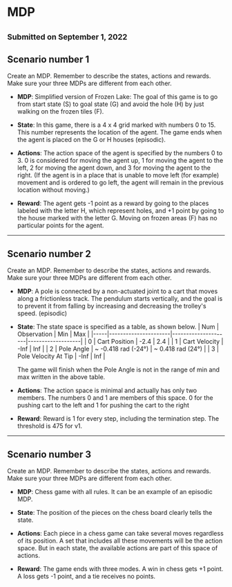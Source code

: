 # MDP
<sub> Submitted on September 1, 2022 </sub>
--------------------------
## Scenario number 1
Create an MDP. Remember to describe the states, actions and rewards. Make sure your three MDPs are different from each other.

  - **MDP**: Simplified version of Frozen Lake: The goal of this game is to go from start state (S) to goal state (G) and avoid the hole (H) by just walking on the frozen tiles (F).

  - **State**: In this game, there is a 4 x 4 grid marked with numbers 0 to 15. This number represents the location of the agent. The game ends when the agent is placed on the G or H houses (episodic).

  - **Actions**: The action space of the agent is specified by the numbers 0 to 3. 0 is considered for moving the agent up, 1 for moving the agent to the left, 2 for moving the agent down, and 3 for moving the agent to the right. (If the agent is in a place that is unable to move left (for example) movement and is ordered to go left, the agent will remain in the previous location without moving.)

  - **Reward**: The agent gets -1 point as a reward by going to the places labeled with the letter H, which represent holes, and +1 point by going to the house marked with the letter G. Moving on frozen areas (F) has no particular points for the agent.
--------------------------
## Scenario number 2
Create an MDP. Remember to describe the states, actions and rewards. Make sure your three MDPs are different from each other.

   - **MDP**: A pole is connected by a non-actuated joint to a cart that moves along a frictionless track. The pendulum starts vertically, and the goal is to prevent it from falling by increasing and decreasing the trolley's speed. (episodic)

   - **State**: The state space is specified as a table, as shown below. 
      | Num | Observation          | Min                 | Max               |
      |-----|----------------------|---------------------|-------------------|
      | 0   | Cart Position        | -2.4                | 2.4               |
      | 1   | Cart Velocity        | -Inf                | Inf               |
      | 2   | Pole Angle           | ~ -0.418 rad (-24°) | ~ 0.418 rad (24°) |
      | 3   | Pole Velocity At Tip | -Inf                | Inf               |
      
     The game will finish when the Pole Angle is not in the range of min and max written in the above table.

   - **Actions**: The action space is minimal and actually has only two members. The numbers 0 and 1 are members of this space. 0 for the pushing cart to the left and 1 for pushing the cart to the right

   - **Reward**: Reward is 1 for every step, including the termination step. The threshold is 475 for v1.

--------------------------
## Scenario number 3
Create an MDP. Remember to describe the states, actions and rewards. Make sure your three MDPs are different from each other.

   - **MDP**: Chess game with all rules. It can be an example of an episodic MDP.

   - **State**: The position of the pieces on the chess board clearly tells the state.

   - **Actions**: Each piece in a chess game can take several moves regardless of its position. A set that includes all these movements will be the action space. But in each state, the available actions are part of this space of actions.

   - **Reward**: The game ends with three modes. A win in chess gets +1 point. A loss gets -1 point, and a tie receives no points.
